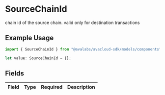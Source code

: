 # SourceChainId

chain id of the source chain. valid only for destination transactions

## Example Usage

```typescript
import { SourceChainId } from "@avalabs/avacloud-sdk/models/components";

let value: SourceChainId = {};
```

## Fields

| Field       | Type        | Required    | Description |
| ----------- | ----------- | ----------- | ----------- |